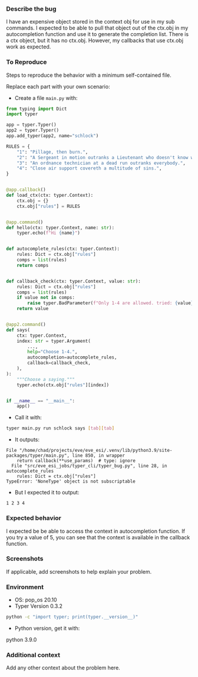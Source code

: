 ### Describe the bug

I have an expensive object stored in the context obj for use in my sub commands.
I expected to be able to pull that object out of the ctx.obj in my autocompletion function and use it to generate the completion list.
There is a ctx object, but it has no ctx.obj. However, my callbacks that use ctx.obj work as expected.

### To Reproduce

Steps to reproduce the behavior with a minimum self-contained file.

Replace each part with your own scenario:

- Create a file `main.py` with:

```Python
from typing import Dict
import typer

app = typer.Typer()
app2 = typer.Typer()
app.add_typer(app2, name="schlock")

RULES = {
    "1": "Pillage, then burn.",
    "2": "A Sergeant in motion outranks a Lieutenant who doesn't know what's going on.",
    "3": "An ordnance technician at a dead run outranks everybody.",
    "4": "Close air support covereth a multitude of sins.",
}


@app.callback()
def load_ctx(ctx: typer.Context):
    ctx.obj = {}
    ctx.obj["rules"] = RULES


@app.command()
def hello(ctx: typer.Context, name: str):
    typer.echo(f"Hi {name}")


def autocomplete_rules(ctx: typer.Context):
    rules: Dict = ctx.obj["rules"]
    comps = list(rules)
    return comps


def callback_check(ctx: typer.Context, value: str):
    rules: Dict = ctx.obj["rules"]
    comps = list(rules)
    if value not in comps:
        raise typer.BadParameter(f"Only 1-4 are allowed. tried: {value}")
    return value


@app2.command()
def says(
    ctx: typer.Context,
    index: str = typer.Argument(
        ...,
        help="Choose 1-4.",
        autocompletion=autocomplete_rules,
        callback=callback_check,
    ),
):
    """Choose a saying."""
    typer.echo(ctx.obj["rules"][index])


if __name__ == "__main__":
    app()
```

- Call it with:

```bash
typer main.py run schlock says [tab][tab]
```

- It outputs:

```text
File "/home/chad/projects/eve/eve_esi/.venv/lib/python3.9/site-packages/typer/main.py", line 850, in wrapper
    return callback(**use_params)  # type: ignore
  File "src/eve_esi_jobs/typer_cli/typer_bug.py", line 28, in autocomplete_rules
    rules: Dict = ctx.obj["rules"]
TypeError: 'NoneType' object is not subscriptable
```

- But I expected it to output:

```text
1 2 3 4
```

### Expected behavior

I expected be be able to access the context in autocompletion function.
If you try a value of 5, you can see that the context is available in the callback function.

### Screenshots

If applicable, add screenshots to help explain your problem.

### Environment

- OS: pop_os 20.10
- Typer Version 0.3.2

```bash
python -c "import typer; print(typer.__version__)"
```

- Python version, get it with:

python 3.9.0

### Additional context

Add any other context about the problem here.
